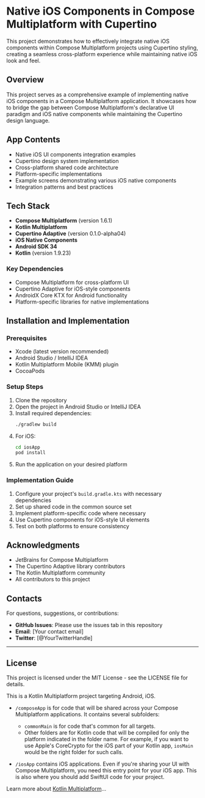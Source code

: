 # Native iOS Components in Compose Multiplatform with Cupertino

This project demonstrates how to effectively integrate native iOS components within Compose Multiplatform projects using Cupertino styling, creating a seamless cross-platform experience while maintaining native iOS look and feel.

## Overview

This project serves as a comprehensive example of implementing native iOS components in a Compose Multiplatform application. It showcases how to bridge the gap between Compose Multiplatform's declarative UI paradigm and iOS native components while maintaining the Cupertino design language.

## App Contents

- Native iOS UI components integration examples
- Cupertino design system implementation
- Cross-platform shared code architecture
- Platform-specific implementations
- Example screens demonstrating various iOS native components
- Integration patterns and best practices

## Tech Stack

- **Compose Multiplatform** (version 1.6.1)
- **Kotlin Multiplatform**
- **Cupertino Adaptive** (version 0.1.0-alpha04)
- **iOS Native Components**
- **Android SDK 34**
- **Kotlin** (version 1.9.23)

### Key Dependencies
- Compose Multiplatform for cross-platform UI
- Cupertino Adaptive for iOS-style components
- AndroidX Core KTX for Android functionality
- Platform-specific libraries for native implementations

## Installation and Implementation

### Prerequisites
- Xcode (latest version recommended)
- Android Studio / IntelliJ IDEA
- Kotlin Multiplatform Mobile (KMM) plugin
- CocoaPods

### Setup Steps
1. Clone the repository
2. Open the project in Android Studio or IntelliJ IDEA
3. Install required dependencies:
   ```bash
   ./gradlew build
   ```
4. For iOS:
   ```bash
   cd iosApp
   pod install
   ```
5. Run the application on your desired platform

### Implementation Guide
1. Configure your project's `build.gradle.kts` with necessary dependencies
2. Set up shared code in the common source set
3. Implement platform-specific code where necessary
4. Use Cupertino components for iOS-style UI elements
5. Test on both platforms to ensure consistency

## Acknowledgments

- JetBrains for Compose Multiplatform
- The Cupertino Adaptive library contributors
- The Kotlin Multiplatform community
- All contributors to this project

## Contacts

For questions, suggestions, or contributions:

- **GitHub Issues**: Please use the issues tab in this repository
- **Email**: [Your contact email]
- **Twitter**: [@YourTwitterHandle]

---

## License

This project is licensed under the MIT License - see the LICENSE file for details.

This is a Kotlin Multiplatform project targeting Android, iOS.

* `/composeApp` is for code that will be shared across your Compose Multiplatform applications.
  It contains several subfolders:
  - `commonMain` is for code that's common for all targets.
  - Other folders are for Kotlin code that will be compiled for only the platform indicated in the folder name.
    For example, if you want to use Apple's CoreCrypto for the iOS part of your Kotlin app,
    `iosMain` would be the right folder for such calls.

* `/iosApp` contains iOS applications. Even if you're sharing your UI with Compose Multiplatform, 
  you need this entry point for your iOS app. This is also where you should add SwiftUI code for your project.


Learn more about [Kotlin Multiplatform](https://www.jetbrains.com/help/kotlin-multiplatform-dev/get-started.html)…